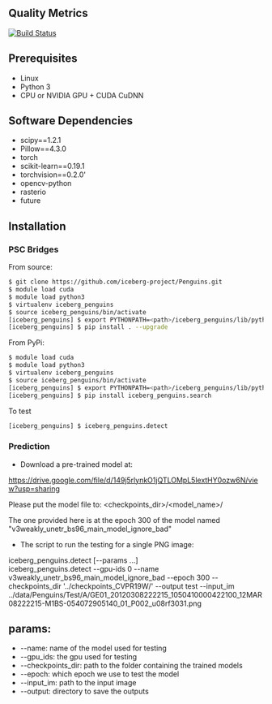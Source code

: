 ## Quality Metrics

[![Build Status](https://travis-ci.com/iceberg-project/Penguins.svg?branch=devel)](https://travis-ci.com/iceberg-project/Penguins)

## Prerequisites
- Linux
- Python 3
- CPU or NVIDIA GPU + CUDA CuDNN

## Software Dependencies
- scipy==1.2.1
- Pillow==4.3.0
- torch
- scikit-learn==0.19.1
- torchvision==0.2.0'
- opencv-python
- rasterio
- future

## Installation

### PSC Bridges
From source:
```bash
$ git clone https://github.com/iceberg-project/Penguins.git
$ module load cuda
$ module load python3
$ virtualenv iceberg_penguins
$ source iceberg_penguins/bin/activate
[iceberg_penguins] $ export PYTHONPATH=<path>/iceberg_penguins/lib/python3.5/site-packages
[iceberg_penguins] $ pip install . --upgrade
```

From PyPi:
```bash
$ module load cuda
$ module load python3
$ virtualenv iceberg_penguins
$ source iceberg_penguins/bin/activate
[iceberg_penguins] $ export PYTHONPATH=<path>/iceberg_penguins/lib/python3.5/site-packages
[iceberg_penguins] $ pip install iceberg_penguins.search
```

To test
```bash
[iceberg_penguins] $ iceberg_penguins.detect
```

### Prediction
- Download a pre-trained model at:

https://drive.google.com/file/d/149j5rlynkO1jQTLOMpL5lextHY0ozw6N/view?usp=sharing

Please put the model file to: <checkpoints_dir>/<model_name>/

The one provided here is at the epoch 300 of the model named "v3weakly_unetr_bs96_main_model_ignore_bad"

- The script to run the testing for a single PNG image:

iceberg_penguins.detect [--params ...]  
iceberg_penguins.detect --gpu-ids 0 --name v3weakly_unetr_bs96_main_model_ignore_bad --epoch 300 --checkpoints_dir '../checkpoints_CVPR19W/' --output test --input_im ../data/Penguins/Test/A/GE01_20120308222215_1050410000422100_12MAR08222215-M1BS-054072905140_01_P002_u08rf3031.png

## params:
- --name: name of the model used for testing
- --gpu_ids: the gpu used for testing
- --checkpoints_dir: path to the folder containing the trained models
- --epoch: which epoch we use to test the model
- --input_im: path to the input image
- --output: directory to save the outputs

